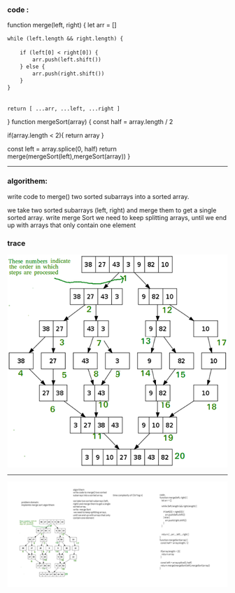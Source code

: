 ### code :

function merge(left, right) {
    let arr = []
   
    while (left.length && right.length) {
      
        if (left[0] < right[0]) {
            arr.push(left.shift())  
        } else {
            arr.push(right.shift()) 
        }
    }
    
   
    return [ ...arr, ...left, ...right ]
}
function mergeSort(array) {
  const half = array.length / 2
  
 
  if(array.length < 2){
    return array 
  }
  
  const left = array.splice(0, half)
  return merge(mergeSort(left),mergeSort(array))
}


----------------------
### algorithem:

write code to merge() two sorted subarrays into a sorted array.

we take two sorted subarrays (left, right) and merge them to get a single sorted array.
write  merge Sort 
 we need to keep splitting arrays, until we end up with arrays that only contain one element


### trace

![trace](../asset/trace.png)


--------------------

![white bored](../asset/merge.png)